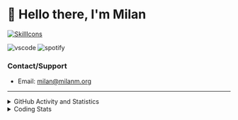 # 👋 Hello there, I'm Milan
[![SkillIcons](https://skillicons.dev/icons?i=js,ts,nextjs,tailwind,html,go,bash,git,nginx,prisma,kubernetes,docker,linux)](https://skillicons.dev)

![vscode](https://nocache.advaith.workers.dev?url=https://img.shields.io/endpoint?url=https://dev.discordprofiles.me/api/badge/vscode/423203831971708958)
![spotify](https://nocache.advaith.workers.dev/?url=https://img.shields.io/endpoint?url=https://milanm.org/api/spotify/shields&cacheSeconds=10)

### Contact/Support

- Email: [milan@milanm.org](mailto:milan@milanm.org)
 
---
 
<details>
  <summary>GitHub Activity and Statistics</summary>
  <img src="/github-metrics.svg" />
</details>
<details>
  <summary>Coding Stats</summary>
  <!--START_SECTION:waka-->

```txt
TypeScript   1 hr 52 mins    █████████████▓░░░░░░░░░░░   54.73 %
JSON         1 hr 3 mins     ███████▓░░░░░░░░░░░░░░░░░   31.21 %
Bash         13 mins         █▓░░░░░░░░░░░░░░░░░░░░░░░   06.49 %
Markdown     8 mins          █░░░░░░░░░░░░░░░░░░░░░░░░   04.28 %
JavaScript   5 mins          ▓░░░░░░░░░░░░░░░░░░░░░░░░   02.64 %
```

<!--END_SECTION:waka-->
</details>
